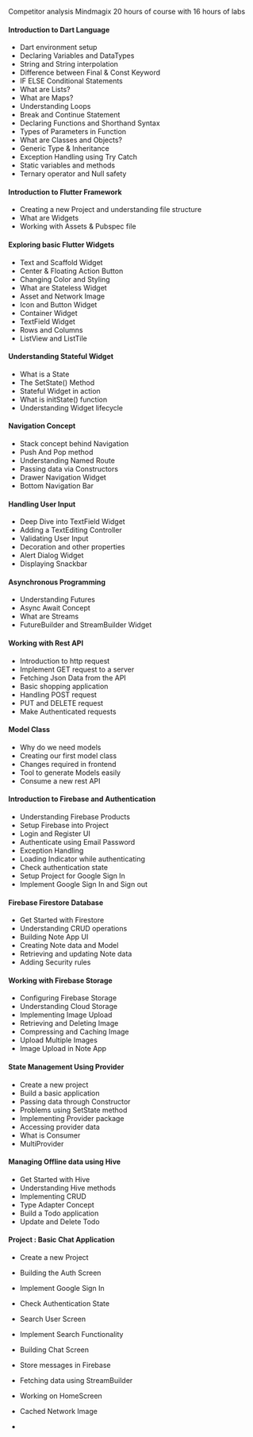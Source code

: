 Competitor analysis
Mindmagix
20 hours of course with 16 hours of labs

#### Introduction to Dart Language

- Dart environment setup
- Declaring Variables and DataTypes
- String and String interpolation
- Difference between Final & Const Keyword
- IF ELSE Conditional Statements
- What are Lists?
- What are Maps?
- Understanding Loops
- Break and Continue Statement
- Declaring Functions and Shorthand Syntax
- Types of Parameters in Function
- What are Classes and Objects?
- Generic Type & Inheritance
- Exception Handling using Try Catch
- Static variables and methods
- Ternary operator and Null safety

#### Introduction to Flutter Framework

- Creating a new Project and understanding file structure
- What are Widgets
- Working with Assets & Pubspec file

#### Exploring basic Flutter Widgets

- Text and Scaffold Widget
- Center & Floating Action Button
- Changing Color and Styling
- What are Stateless Widget
- Asset and Network Image
- Icon and Button Widget
- Container Widget
- TextField Widget
- Rows and Columns
- ListView and ListTile

#### Understanding Stateful Widget

- What is a State
- The SetState() Method
- Stateful Widget in action
- What is initState() function
- Understanding Widget lifecycle

#### Navigation Concept

- Stack concept behind Navigation
- Push And Pop method
- Understanding Named Route
- Passing data via Constructors
- Drawer Navigation Widget
- Bottom Navigation Bar

#### Handling User Input

- Deep Dive into TextField Widget
- Adding a TextEditing Controller
- Validating User Input
- Decoration and other properties
- Alert Dialog Widget
- Displaying Snackbar

#### Asynchronous Programming

- Understanding Futures
- Async Await Concept
- What are Streams
- FutureBuilder and StreamBuilder Widget

#### Working with Rest API

- Introduction to http request
- Implement GET request to a server
- Fetching Json Data from the API
- Basic shopping application
- Handling POST request
- PUT and DELETE request
- Make Authenticated requests

#### Model Class

- Why do we need models
- Creating our first model class
- Changes required in frontend
- Tool to generate Models easily
- Consume a new rest API

#### Introduction to Firebase and Authentication

- Understanding Firebase Products
- Setup Firebase into Project
- Login and Register UI
- Authenticate using Email Password
- Exception Handling
- Loading Indicator while authenticating
- Check authentication state
- Setup Project for Google Sign In
- Implement Google Sign In and Sign out

#### Firebase Firestore Database

- Get Started with Firestore
- Understanding CRUD operations
- Building Note App UI
- Creating Note data and Model
- Retrieving and updating Note data
- Adding Security rules

#### Working with Firebase Storage

- Configuring Firebase Storage
- Understanding Cloud Storage
- Implementing Image Upload
- Retrieving and Deleting Image
- Compressing and Caching Image
- Upload Multiple Images
- Image Upload in Note App

#### State Management Using Provider

- Create a new project
- Build a basic application
- Passing data through Constructor
- Problems using SetState method
- Implementing Provider package
- Accessing provider data
- What is Consumer
- MultiProvider

#### Managing Offline data using Hive

- Get Started with Hive
- Understanding Hive methods
- Implementing CRUD
- Type Adapter Concept
- Build a Todo application
- Update and Delete Todo

#### Project : Basic Chat Application

- Create a new Project
- Building the Auth Screen
- Implement Google Sign In
- Check Authentication State
- Search User Screen
- Implement Search Functionality
- Building Chat Screen
- Store messages in Firebase
- Fetching data using StreamBuilder
- Working on HomeScreen
- Cached Network Image

-
